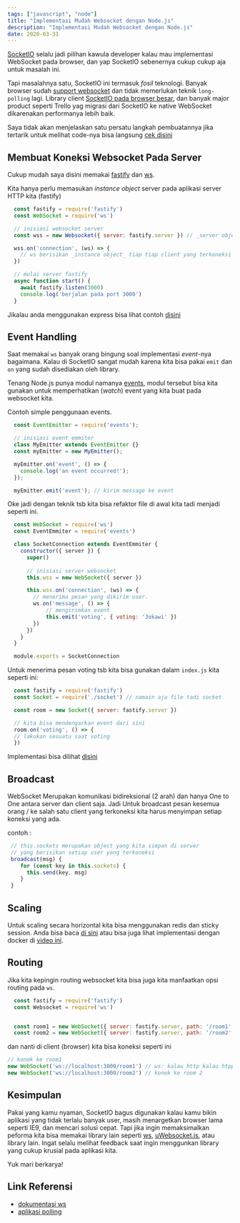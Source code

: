 ```yaml
---
tags: ["javascript", "node"]
title: "Implementasi Mudah Websocket dengan Node.js"
description: "Implementasi Mudah Websocket dengan Node.js"
date: 2020-03-31
---
```


[SocketIO](https://socket.io/) selalu jadi pilihan kawula developer kalau mau implementasi WebSocket pada browser, dan yap SocketIO sebenernya cukup cukup aja untuk masalah ini.

Tapi masalahnya satu, SocketIO ini termasuk _fosil_ teknologi. Banyak browser sudah [support websocket](https://caniuse.com/#feat=websockets) dan tidak memerlukan teknik `long-polling` lagi. Library client [SocketIO pada browser besar](https://bundlephobia.com/result?p=socket.io-client@2.3.0), dan banyak major product seperti Trello yag migrasi dari SocketIO ke native WebSocket dikarenakan performanya lebih baik.

Saya tidak akan menjelaskan satu persatu langkah pembuatannya jika tertarik untuk melihat code-nya bisa langsung [cek disini](https://github.com/mandaputtra/working-example/tree/master/websocket-demo-pollin)

## Membuat Koneksi Websocket Pada Server

Cukup mudah saya disini memakai [fastify](https://www.fastify.io/) dan [ws](https://github.com/websockets/ws).

Kita hanya perlu memasukan _instance object_ server pada aplikasi server HTTP kita (fastify)

```js
  const fastify = require('fastify')
  const WebSocket = require('ws')

  // inisiasi websocket server
  const wss = new Websocket({ server: fastify.server }) // _server object_ dari fastify

  wss.on('connection', (ws) => {
    // ws berisikan _instance object_ tiap tiap client yang terkoneksi
  })

  // mulai server fastify
  async function start() {
    await fastify.listen(3000)
    console.log('berjalan pada port 3000')
  }
```

Jikalau anda menggunakan express bisa lihat contoh [disini](https://github.com/websockets/ws/blob/master/examples/express-session-parse/index.js)

## Event Handling

Saat memakai `ws` banyak orang bingung soal implementasi _event_-nya bagaimana. Kalau di SocketIO sangat mudah karena kita bisa pakai `emit` dan `on` yang sudah disediakan oleh library.

Tenang Node.js punya modul namanya [events](https://nodejs.org/api/events.html), modul tersebut bisa kita gunakan untuk memperhatikan (_watch_) event yang kita buat pada websocket kita.

Contoh simple penggunaan events.

```js
  const EventEmitter = require('events');

  // inisiasi event emmiter
  class MyEmitter extends EventEmitter {}
  const myEmitter = new MyEmitter();

  myEmitter.on('event', () => {
    console.log('an event occurred!');
  });

  myEmitter.emit('event'); // kirim message ke event
```

Oke jadi dengan teknik tsb kita bisa refaktor file di awal kita tadi menjadi seperti ini.

```js
  const WebSocket = require('ws')
  const EventEmmiter = require('events')

  class SocketConnection extends EventEmmiter {
    constructor({ server }) {
      super()
      
      // inisiasi server websocket 
      this.wss = new WebSocket({ server })

      this.wss.on('connection', (ws) => {
        // menerima pesan yang dikirim user.
        ws.on('message', () => {
            // mengirimkan event 
            this.emit('voting', { voting: 'Jokawi' })
        })
      })
    }
  }

  module.exports = SocketConnection
```

Untuk menerima pesan voting tsb kita bisa gunakan dalam `index.js` kita seperti ini:

```js
  const fastify = require('fastify')
  const Socket = require('./socket') // namain aja file tadi socket

  const room = new Socket({ server: fastify.server })

  // kita bisa mendengarkan event dari sini
  room.on('voting', () => {
  // lakukan sesuatu saat voting
  })
```

Implementasi bisa dilihat [disini](https://github.com/mandaputtra/working-example/blob/master/websocket-demo-pollin/socket.js)

## Broadcast

WebSocket Merupakan komunikasi bidireksional (2 arah) dan hanya One to One antara server dan client saja. Jadi Untuk broadcast pesan kesemua orang  / ke salah satu client yang terkoneksi kita harus menyimpan setiap koneksi yang ada.

contoh :

```js
 // this.sockets merupakan object yang kita simpan di server
 // yang berisikan setiap user yang terkoneksi
 broadcast(msg) {
    for (const key in this.sockets) {
      this.send(key, msg)
    }
 }
```

## Scaling

Untuk scaling secara horizontal kita bisa menggunakan redis dan sticky session. Anda bisa baca [di sini](https://tsh.io/blog/how-to-scale-websocket/) atau bisa juga lihat implementasi dengan docker di [video ini](https://www.youtube.com/watch?v=shJo8Wj7jMA).

## Routing

Jika kita kepingin routing websocket kita bisa juga kita manfaatkan opsi routing pada `ws`.

```js
  const fastify = require('fastify')
  const Websocket = require('ws')


  const room1 = new WebSocket({ server: fastify.server, path: '/room1' })
  const room2 = new WebSocket({ server: fastify.server, path: '/room2' })
  ``` 

  dan nanti di client (browser) kita bisa koneksi seperti ini

  ```js
  // konek ke room1
  new WebSocket('ws://localhost:3000/room1') // ws: kalau http kalau htpps pakai wss:
  new WebSocket('ws://localhost:3000/room2') // konek ke room 2
```

## Kesimpulan

Pakai yang kamu nyaman, SocketIO bagus digunakan kalau kamu bikin aplikasi yang tidak terlalu banyak user, masih menargetkan browser lama seperti IE9, dan mencari solusi cepat. Tapi jika ingin memaksimalkan peforma kita bisa memakai library lain seperti [ws](https://github.com/websockets/ws), [uWebsocket.js](https://github.com/uNetworking/uWebSockets.js/blob/master/README.md), atau library lain. Ingat selalu melihat feedback saat ingin menggunkan library yang cukup krusial pada aplikasi kita.

Yuk mari berkarya!

## Link Referensi

- [dokumentasi ws](https://github.com/websockets/ws/blob/master/doc/ws.md)
- [aplikasi polling](https://github.com/mandaputtra/working-example/tree/master/websocket-demo-pollin)